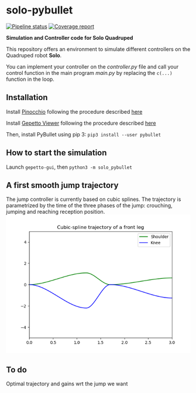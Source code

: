 # solo-pybullet

[![Pipeline status](https://gepgitlab.laas.fr/gepetto/solo-pybullet/badges/master/pipeline.svg)](https://gepgitlab.laas.fr/gepetto/solo-pybullet/commits/master)
[![Coverage report](https://gepgitlab.laas.fr/gepetto/solo-pybullet/badges/master/coverage.svg?job=doc-coverage)](http://projects.laas.fr/gepetto/doc/gepetto/solo-pybullet/master/coverage/)

**Simulation and Controller code for Solo Quadruped**

This repository offers an environment to simulate different controllers on the Quadruped robot **Solo**.

You can implement your controller on the *controller.py* file and call your control function in the main program *main.py* by replacing the `c(...)` function in the loop.

## Installation

Install [Pinocchio](https://github.com/stack-of-tasks/pinocchio/) following the procedure described [here](https://stack-of-tasks.github.io/pinocchio/download.html)

Install [Gepetto Viewer](https://github.com/gepetto/gepetto-viewer-corba) following the procedure described [here](https://github.com/gepetto/gepetto-viewer-corba#setup-from-robotpkg-apt-binary-package-repository)

Then, install PyBullet using pip 3:
`pip3 install --user pybullet`

## How to start the simulation
Launch `gepetto-gui`, then `python3 -m solo_pybullet`

## A first smooth jump trajectory

The jump controller is currently based on cubic splines. The trajectory is parametrized by the time of the three phases of the jump: crouching, jumping and reaching reception position.  
![Trajectory vizualisation](./plot/Figure_1.png)

## To do

Optimal trajectory and gains wrt the jump we want
